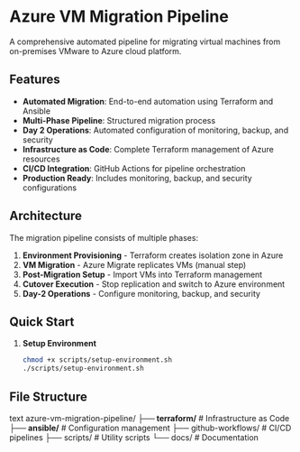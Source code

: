 # Azure VM Migration Pipeline

A comprehensive automated pipeline for migrating virtual machines from on-premises VMware to Azure cloud platform.

## Features

- **Automated Migration**: End-to-end automation using Terraform and Ansible
- **Multi-Phase Pipeline**: Structured migration process
- **Day 2 Operations**: Automated configuration of monitoring, backup, and security
- **Infrastructure as Code**: Complete Terraform management of Azure resources
- **CI/CD Integration**: GitHub Actions for pipeline orchestration
- **Production Ready**: Includes monitoring, backup, and security configurations

## Architecture

The migration pipeline consists of multiple phases:

1. **Environment Provisioning** - Terraform creates isolation zone in Azure
2. **VM Migration** - Azure Migrate replicates VMs (manual step)
3. **Post-Migration Setup** - Import VMs into Terraform management  
4. **Cutover Execution** - Stop replication and switch to Azure environment
5. **Day-2 Operations** - Configure monitoring, backup, and security

## Quick Start

1. **Setup Environment**
   ```bash
   chmod +x scripts/setup-environment.sh
   ./scripts/setup-environment.sh

## File Structure
text
azure-vm-migration-pipeline/
**├── terraform/**                 # Infrastructure as Code
**├── ansible/**                   # Configuration management
├── github-workflows/          # CI/CD pipelines
├── scripts/                   # Utility scripts
└── docs/                      # Documentation
